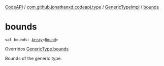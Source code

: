 [CodeAPI](../../index.md) / [com.github.jonathanxd.codeapi.type](../index.md) / [GenericTypeImpl](index.md) / [bounds](.)

# bounds

`val bounds: `[`Array`](https://kotlinlang.org/api/latest/jvm/stdlib/kotlin/-array/index.html)`<`[`Bound`](../-generic-type/-bound/index.md)`>`

Overrides [GenericType.bounds](../-generic-type/bounds.md)

Bounds of the generic type.

